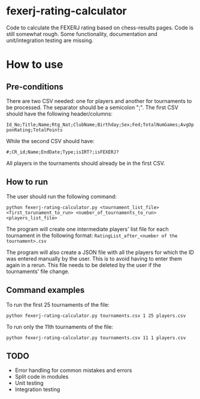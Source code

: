 # fexerj-rating-calculator

Code to calculate the FEXERJ rating based on chess-results pages. Code is still somewhat rough. Some functionality, documentation and unit/integration testing are missing.


# How to use

## Pre-conditions

There are two CSV needed: one for players and another for tournaments to be processed. The separator should be a semicolon ";". The first CSV should have the following header/columns:

`Id_No;Title;Name;Rtg_Nat;ClubName;Birthday;Sex;Fed;TotalNumGames;AvgOpponRating;TotalPoints`

While the second CSV should have:

`#;CR_id;Name;EndDate;Type;isIRT?;isFEXERJ?`

All players in the tournaments should already be in the first CSV.

## How to run

The user should run the following command:

`python fexerj-rating-calculator.py <tournament_list_file> <first_torunament_to_run> <number_of_tournaments_to_run> <players_list_file>`

The program will create one intermediate players' list file for each tournament in the following format:
`RatingList_after_<number of the tournament>.csv`

The program will also create a JSON file with all the players for which the ID was entered manually by the user. This is to avoid having to enter them again in a rerun. This file needs to be deleted by the user if the tournaments' file change.


## Command examples

To run the first 25 tournaments of the file:

```python fexerj-rating-calculator.py tournaments.csv 1 25 players.csv```

To run only the 11th tournaments of the file:

```python fexerj-rating-calculator.py tournaments.csv 11 1 players.csv```


## TODO

* Error handling for common mistakes and errors
* Split code in modules
* Unit testing
* Integration testing
